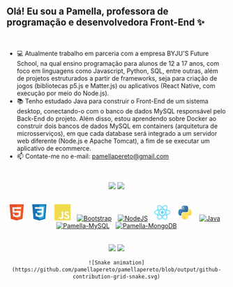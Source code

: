 ## Olá! Eu sou a Pamella, professora de programação e desenvolvedora Front-End ✨
<br/>

- 💻 Atualmente trabalho em parceria com a empresa BYJU'S Future School, na qual ensino programação para alunos de 12 a 17 anos, com foco em linguagens como Javascript, Python, SQL, entre outras, além de projetos estruturados a partir de frameworks, seja para criação de jogos (bibliotecas p5.js e Matter.js) ou aplicativos (React Native, com execução por meio do Node.js).
- 📚 Tenho estudado Java para construir o Front-End de um sistema desktop, conectando-o com o banco de dados MySQL responsável pelo Back-End do projeto. Além disso, estou aprendendo sobre Docker ao construir dois bancos de dados MySQL em containers (arquitetura de microsserviços), em que cada database será integrado a um servidor web diferente (Node.js e Apache Tomcat), a fim de se executar um aplicativo de ecommerce.
- 📫 Contate-me no e-mail: pamellapereto@gmail.com

<br/><div align="center">
  <a href="https://github.com/pamellapereto"><img height="180em" src="https://github-readme-stats.vercel.app/api?username=pamellapereto&show_icons=true&theme=dracula&include_all_commits=true&count_private=true"/></a>
  <a href="https://github.com/pamellapereto"><img height="180em" src="https://github-readme-stats.vercel.app/api/top-langs/?username=pamellapereto&layout=compact&langs_count=7&theme=dracula"/></a><br/><br/>
  <div style="display: inline_block">
    <a href="https://github.com/pamellapereto"><img alt="HTML" height="38" width="38" src="https://raw.githubusercontent.com/devicons/devicon/master/icons/html5/html5-original.svg"></a>⠀
    <a href="https://github.com/pamellapereto"><img alt="CSS" height="38" width="38" src="https://raw.githubusercontent.com/devicons/devicon/master/icons/css3/css3-original.svg"></a>⠀
    <a href="https://github.com/pamellapereto"><img alt="Javascript" height="38" width="38" src="https://raw.githubusercontent.com/devicons/devicon/master/icons/javascript/javascript-plain.svg"></a>⠀
    <a href="https://github.com/pamellapereto"><img alt="Bootstrap" height="38" width="38" src="https://cdn.jsdelivr.net/gh/devicons/devicon/icons/bootstrap/bootstrap-original.svg" /></a>⠀
    <a href="https://github.com/pamellapereto"><img alt="NodeJS" height="38" width="38" src="https://cdn.jsdelivr.net/gh/devicons/devicon/icons/nodejs/nodejs-original.svg" /></a>⠀
    <a href="https://github.com/pamellapereto"><img alt="React" height="38" width="38" src="https://raw.githubusercontent.com/devicons/devicon/master/icons/react/react-original.svg"></a>⠀
    <a href="https://github.com/pamellapereto"><img alt="Python" height="38" width="38" src="https://raw.githubusercontent.com/devicons/devicon/master/icons/python/python-original.svg"></a>⠀
    <a href="https://github.com/pamellapereto"><img alt="Java" height="38" width="38" src="https://cdn.jsdelivr.net/gh/devicons/devicon/icons/java/java-original.svg" /></a>⠀
    <a href="https://github.com/pamellapereto"><img alt="Pamella-MySQL" height="38" width="38" src="https://cdn.jsdelivr.net/gh/devicons/devicon/icons/mysql/mysql-original.svg" /></a>⠀
    <a href="https://github.com/pamellapereto"><img alt="Pamella-MongoDB" height="38" width="38" src="https://cdn.jsdelivr.net/gh/devicons/devicon/icons/mongodb/mongodb-original.svg" /></a>
  </div><br/><br/>
  <div>
    <a href = "mailto:pamellapereto@gmail.com"><img src="https://img.shields.io/badge/-Gmail-%23333?style=for-the-badge&logo=gmail&logoColor=white"/></a>
    <a href="https://www.linkedin.com/in/pamellapereto"><img src="https://img.shields.io/badge/-LinkedIn-%230077B5?style=for-the-badge&logo=linkedin&logoColor=white"/></a>

    ![Snake animation](https://github.com/pamellapereto/pamellapereto/blob/output/github-contribution-grid-snake.svg)

  </div>
</div>

